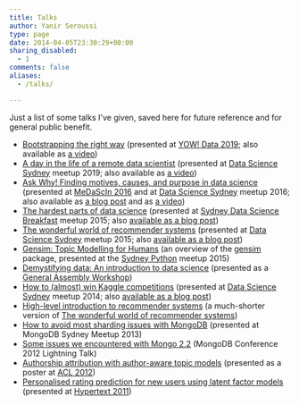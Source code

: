 ```yaml
---
title: Talks
author: Yanir Seroussi
type: page
date: 2014-04-05T23:30:29+00:00
sharing_disabled:
  - 1
comments: false
aliases:
  - /talks/

---
```

Just a list of some talks I've given, saved here for future reference and for general public benefit.

  * <a href="https://yanirs.github.io/talks/bootstrapping-the-right-way/" target="_blank" rel="noopener noreferrer">Bootstrapping the right way</a> (presented at <a href="https://yowconference.com/data/2019/" target="_blank" rel="noopener noreferrer">YOW! Data 2019</a>; also available as <a href="https://www.youtube.com/watch?v=2wZXejYz-e0" target="_blank" rel="noopener noreferrer">a video</a>)
  * <a href="https://yanirs.github.io/talks/remote-data-scientist/" target="_blank" rel="noopener noreferrer">A day in the life of a remote data scientist</a> (presented at <a href="https://www.meetup.com/Data-Science-Sydney/" target="_blank" rel="noopener noreferrer">Data Science Sydney</a> meetup 2019; also available as <a href="https://www.youtube.com/watch?v=5qbVEEtgWcY" target="_blank" rel="noopener noreferrer">a video</a>)
  * <a href="https://yanirs.github.io/talks/ask-why/" target="_blank" rel="noopener noreferrer">Ask Why! Finding motives, causes, and purpose in data science</a> (presented at <a href="http://www.datasciencemelbourne.com/medascin2016/" target="_blank" rel="noopener noreferrer">MeDaScIn 2016</a> and at [Data Science Sydney][1] meetup 2016; also available as [a blog post][2] and as <a href="http://www.youtube.com/watch?v=2wqu-drqlpo" target="_blank" rel="noopener noreferrer">a video</a>)
  * <a href="http://yanirs.github.io/talks/the-hardest-part-of-data-science/" target="_blank" rel="noopener noreferrer">The hardest parts of data science</a> (presented at <a href="http://www.meetup.com/The-Sydney-Data-Science-Breakfast-Meetup-Group/" target="_blank" rel="noopener noreferrer">Sydney Data Science Breakfast</a> meetup 2015; also [available as a blog post][3])
  * <a href="http://yanirs.github.io/talks/the-wonderful-world-of-recommender-systems/" target="_blank" rel="noopener noreferrer">The wonderful world of recommender systems</a> (presented at [Data Science Sydney][1] meetup 2015; also [available as a blog post][4])
  * <a href="http://yanirs.github.io/talks/gensim-overview/" target="_blank" rel="noopener noreferrer">Gensim: Topic Modelling for Humans</a> (an overview of the <a href="http://radimrehurek.com/gensim/" target="_blank" rel="noopener noreferrer">gensim</a> package, presented at the <a href="http://www.meetup.com/sydneypython/" target="_blank" rel="noopener noreferrer">Sydney Python</a> meetup 2015)
  * [Demystifying data: An introduction to data science][5] (presented as a [General Assembly Workshop][6])
  * [How to (almost) win Kaggle competitions][7] (presented at [Data Science Sydney][1] meetup 2014; also [available as a blog post][8])
  * [High-level introduction to recommender systems][9] (a much-shorter version of [The wonderful world of recommender systems][4])
  * [How to avoid most sharding issues with MongoDB][10] (presented at MongoDB Sydney Meetup 2013)
  * [Some issues we encountered with Mongo 2.2][11] (MongoDB Conference 2012 Lightning Talk)
  * [Authorship attribution with author-aware topic models][12] (presented as a poster at [ACL 2012][13])
  * [Personalised rating prediction for new users using latent factor models][14] (presented at [Hypertext 2011][15])

 [1]: http://www.meetup.com/Data-Science-Sydney/
 [2]: https://yanirseroussi.com/2016/09/19/ask-why-finding-motives-causes-and-purpose-in-data-science/
 [3]: http://yanirseroussi.com/2015/11/23/the-hardest-parts-of-data-science/
 [4]: http://yanirseroussi.com/2015/10/02/the-wonderful-world-of-recommender-systems/
 [5]: http://yanirs.github.io/talks/general-assembly-intro-to-data-science/
 [6]: https://generalassemb.ly/education/demystifying-data-an-introduction-to-data-science
 [7]: http://yanirs.github.io/talks/data-science-sydney-winning-kaggle/
 [8]: http://yanirseroussi.com/2014/08/24/how-to-almost-win-kaggle-competitions/
 [9]: http://yanirs.github.io/talks/high-level-recommender-systems-intro/
 [10]: http://prezi.com/aqk4kstbvg9v/how-to-avoid-most-sharding-issues/
 [11]: http://yanirs.github.io/talks/mongo2012.pdf
 [12]: http://yanirs.github.io/talks/acl2012-poster.pdf
 [13]: http://acl2012.org/
 [14]: http://yanirs.github.io/talks/ht2011-talk.pdf
 [15]: http://www.ht2011.org/
